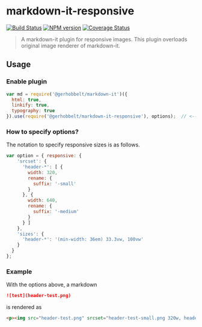 markdown-it-responsive
===

[![Build Status](https://travis-ci.org/prajankya/markdown-it-responsive.svg)](https://travis-ci.org/prajankya/markdown-it-responsive)
[![NPM version](https://img.shields.io/npm/v/@prajankya/markdown-it-responsive.svg?style=flat)](https://www.npmjs.org/package/@prajankya/markdown-it-responsive)
[![Coverage Status](https://coveralls.io/repos/prajankya/markdown-it-responsive/badge.svg)](https://coveralls.io/r/prajankya/markdown-it-responsive)

> A markdown-it plugin for responsive images. This plugin overloads original image renderer of markdown-it.

## Usage

### Enable plugin

```js
var md = require('@gerhobbelt/markdown-it')({
  html: true,
  linkify: true,
  typography: true
}).use(require('@gerhobbelt/markdown-it-responsive'), options);  // <-- this use(package_name) is required
```

### How to specify options?

The notation to specify responsive sizes is as follows.

```js
var option = { responsive: {
    'srcset': {
      'header-*': [ {
        width: 320,
        rename: {
          suffix: '-small'
        }
      }, {
        width: 640,
        rename: {
          suffix: '-medium'
        }
      } ]
    },
    'sizes': {
      'header-*': '(min-width: 36em) 33.3vw, 100vw'
    }
  }
};
```

### Example

With the options above, a markdown

```md
![test](header-test.png)
```

is rendered as

```html
<p><img src="header-test.png" srcset="header-test-small.png 320w, header-test-medium.png 640w" sizes="(min-width: 36em) 33.3vw, 100vw" alt="test"></p>
```
